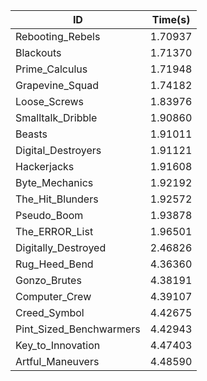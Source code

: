 |ID|Time(s)|
|-|-|
|Rebooting_Rebels|1.70937|
|Blackouts|1.71370|
|Prime_Calculus|1.71948|
|Grapevine_Squad|1.74182|
|Loose_Screws|1.83976|
|Smalltalk_Dribble|1.90860|
|Beasts|1.91011|
|Digital_Destroyers|1.91121|
|Hackerjacks|1.91608|
|Byte_Mechanics|1.92192|
|The_Hit_Blunders|1.92572|
|Pseudo_Boom|1.93878|
|The_ERROR_List|1.96501|
|Digitally_Destroyed|2.46826|
|Rug_Heed_Bend|4.36360|
|Gonzo_Brutes|4.38191|
|Computer_Crew|4.39107|
|Creed_Symbol|4.42675|
|Pint_Sized_Benchwarmers|4.42943|
|Key_to_Innovation|4.47403|
|Artful_Maneuvers|4.48590|
